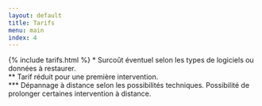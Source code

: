 ```yaml
---
layout: default
title: Tarifs
menu: main
index: 4
---
```


{% include tarifs.html %}
\* Surcoût éventuel selon les types de logiciels ou données à restaurer.  
\** Tarif réduit pour une première intervention.  
\*** Dépannage à distance selon les possibilités techniques. Possibilité de prolonger certaines intervention à distance.  